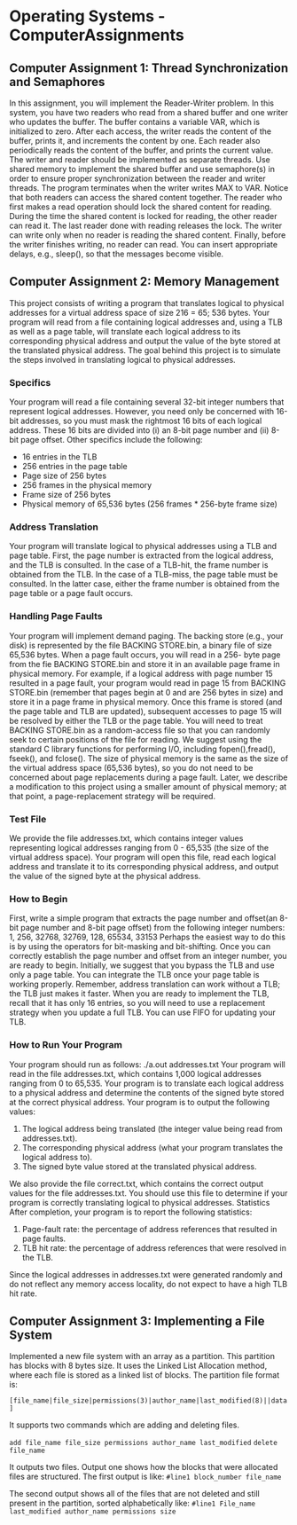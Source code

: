 # Operating Systems - ComputerAssignments

## Computer Assignment 1: Thread Synchronization and Semaphores

In this assignment, you will implement the Reader-Writer problem. In this system, you have two readers who read from a shared buffer and one writer who updates the buffer. The buffer contains a variable VAR, which is initialized to zero. After each access, the writer reads the content of the buffer, prints it, and increments the content by one. Each reader also periodically reads the content of the buffer, and prints the current value. The writer and reader should be implemented as separate threads. Use shared memory to implement the shared buffer and use semaphore(s) in order to ensure proper synchronization between the reader and writer threads. The program terminates when the writer writes MAX to VAR. Notice that both readers can access the shared content together. The reader who first makes a read operation should lock the shared content for reading. During the time the shared content is locked for reading, the other reader can read it. The last reader done with reading releases the lock. The writer can write only when no reader is reading the shared content. Finally, before the writer finishes writing, no reader can read. You can insert appropriate delays, e.g., sleep(), so that the messages become visible.

## Computer Assignment 2: Memory Management

This project consists of writing a program that translates logical to physical addresses for a virtual address space of size 216 = 65; 536 bytes. Your program will read from a file containing logical addresses and, using a TLB as well as a page table, will translate each logical address to its corresponding physical address and output the value of the byte stored at the translated physical address. The goal behind this project is to simulate the steps involved in translating logical to physical addresses.

### Specifics

Your program will read a file containing several 32-bit integer numbers that represent logical addresses. However, you need only be concerned with 16-bit addresses, so you must mask the rightmost 16 bits of each logical address. These 16 bits are divided into (i) an 8-bit page number and (ii) 8-bit page offset. Other specifics include the following:

- 16 entries in the TLB
- 256 entries in the page table
- Page size of 256 bytes
- 256 frames in the physical memory
- Frame size of 256 bytes
- Physical memory of 65,536 bytes (256 frames \* 256-byte frame size)

### Address Translation

Your program will translate logical to physical addresses using a TLB and page table. First, the page number is extracted from the logical address, and the TLB is consulted. In the case of a TLB-hit, the frame number is obtained from the TLB. In the case of a TLB-miss, the page table must be consulted. In the latter case, either the frame number is obtained from the page table or a page fault occurs.

### Handling Page Faults

Your program will implement demand paging. The backing store (e.g., your disk) is represented by the file BACKING STORE.bin, a binary file of size 65,536 bytes. When a page fault occurs, you will read in a 256- byte page from the fie BACKING STORE.bin and store it in an available page frame in physical memory.
For example, if a logical address with page number 15 resulted in a page fault, your program would read in page 15 from BACKING STORE.bin (remember that pages begin at 0 and are 256 bytes in size) and store it in a page frame in physical memory. Once this frame is stored (and the page table and TLB are updated), subsequent accesses to page 15 will be resolved by either the TLB or the page table.
You will need to treat BACKING STORE.bin as a random-access file so that you can randomly seek to certain positions of the file for reading. We suggest using the standard C library functions for performing I/O, including fopen(),fread(), fseek(), and fclose(). The size of physical memory is the same as the size of the virtual address space (65,536 bytes), so you do not need to be concerned about page replacements
during a page fault. Later, we describe a modification to this project using a smaller amount of physical memory; at that point, a page-replacement strategy will be required.

### Test File

We provide the file addresses.txt, which contains integer values representing logical addresses ranging from 0 - 65,535 (the size of the virtual address space). Your program will open this file, read each logical address and translate it to its corresponding physical address, and output the value of the signed byte at the physical address.

### How to Begin

First, write a simple program that extracts the page number and offset(an 8-bit page number and 8-bit page offset) from the following integer numbers:
1, 256, 32768, 32769, 128, 65534, 33153
Perhaps the easiest way to do this is by using the operators for bit-masking and bit-shifting. Once you can correctly establish the page number and offset from an integer number, you are ready to begin. Initially, we suggest that you bypass the TLB and use only a page table. You can integrate the TLB once your page table is working properly. Remember, address translation can work without a TLB; the TLB just makes it faster. When you are ready to implement the TLB, recall that it has only 16 entries, so you will need to use a replacement strategy when you update a full TLB. You can use FIFO for updating your TLB.

### How to Run Your Program

Your program should run as follows: ./a.out addresses.txt
Your program will read in the file addresses.txt, which contains 1,000 logical addresses ranging from 0 to 65,535. Your program is to translate each logical address to a physical address and determine the contents of the signed byte stored at the correct physical address. Your program is to output the following values:

1. The logical address being translated (the integer value being read from addresses.txt).
2. The corresponding physical address (what your program translates the logical address to).
3. The signed byte value stored at the translated physical address.

We also provide the file correct.txt, which contains the correct output values for the file addresses.txt. You should use this file to determine if your program is correctly translating logical to physical addresses. Statistics After completion, your program is to report the following statistics:

1. Page-fault rate: the percentage of address references that resulted in page faults.
2. TLB hit rate: the percentage of address references that were resolved in the TLB.

Since the logical addresses in addresses.txt were generated randomly and do not reflect any memory access locality, do not expect to have a high TLB hit rate.

## Computer Assignment 3: Implementing a File System

Implemented a new file system with an array as a partition. This partition has blocks with 8 bytes size. It uses the Linked List Allocation method, where each file is stored as a linked list of blocks.
The partition file format is:

`[file_name|file_size|permissions(3)|author_name|last_modified(8)||data]`

It supports two commands which are adding and deleting files.

`add file_name file_size permissions author_name last_modified`
`delete file_name`

It outputs two files. Output one shows how the blocks that were allocated files are structured.
The first output is like:
`#line1 block_number file_name`

The second output shows all of the files that are not deleted and still present in the partition, sorted alphabetically like:
`#line1 File_name last_modified author_name permissions size`
